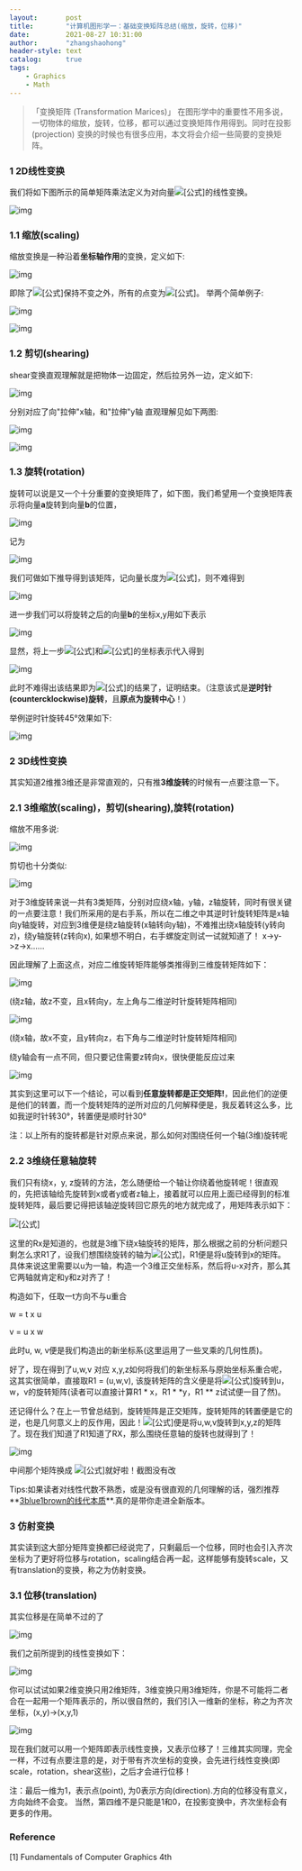 ```yaml
---
layout:       post
title:        "计算机图形学一：基础变换矩阵总结(缩放，旋转，位移)"
date:         2021-08-27 10:31:00
author:       "zhangshaohong"
header-style: text
catalog:      true
tags:
    - Graphics
    - Math
---
```


> 「变换矩阵 (Transformation Marices)」 在图形学中的重要性不用多说，一切物体的缩放，旋转，位移，都可以通过变换矩阵作用得到。同时在投影 (projection) 变换的时候也有很多应用，本文将会介绍一些简要的变换矩阵。

### **1 2D线性变换**

我们将如下图所示的简单矩阵乘法定义为对向量![[公式]](https://www.zhihu.com/equation?tex=%28x%2Cy%29%5ET)的线性变换。

![img](https://pic3.zhimg.com/80/v2-77a600e840219b009bf2794b036abeda_720w.jpg)



### **1.1 缩放(scaling)**

缩放变换是一种沿着**坐标轴作用**的变换，定义如下:

![img](https://pic3.zhimg.com/80/v2-16842975180c18b4fe8750f88e45d116_720w.jpg)

即除了![[公式]](https://www.zhihu.com/equation?tex=%280%2C0%29%5ET)保持不变之外，所有的点变为![[公式]](https://www.zhihu.com/equation?tex=%28s_xx%2Cs_yy%29%5ET)。 举两个简单例子:

![img](https://pic2.zhimg.com/80/v2-ae48c1455b68fc5593b8788287235309_720w.jpg)

![img](https://pic4.zhimg.com/80/v2-b1a9d665cece63d7e984936641b7ebab_720w.jpg)



### **1.2 剪切(shearing)**

shear变换直观理解就是把物体一边固定，然后拉另外一边，定义如下:

![img](https://pic1.zhimg.com/80/v2-62c28b5a5e4a26cda18d92312ff89f80_720w.png)

分别对应了向"拉伸"x轴，和"拉伸"y轴 直观理解见如下两图:

![img](https://pic2.zhimg.com/80/v2-f4aa66cbabade26576291e780feca4f9_720w.jpg)

![img](https://pic1.zhimg.com/80/v2-aa233efa70a9bae5152b33da75934f3c_720w.jpg)



### **1.3 旋转(rotation)**

旋转可以说是又一个十分重要的变换矩阵了，如下图，我们希望用一个变换矩阵表示将向量**a**旋转到向量**b**的位置，

![img](https://pic4.zhimg.com/80/v2-2fa721a848bea3d598ccf5c228228adb_720w.jpg)

记为

![img](https://pic3.zhimg.com/80/v2-3e6b1102bc3029495d411d4e09e6e8ee_720w.jpg)

我们可做如下推导得到该矩阵，记向量长度为![[公式]](https://www.zhihu.com/equation?tex=r)，则不难得到

![img](https://pic4.zhimg.com/80/v2-03f4676003d39ec330eada8900a24f9f_720w.jpg)

进一步我们可以将旋转之后的向量**b**的坐标x,y用如下表示

![img](https://pic3.zhimg.com/80/v2-5202fc966356516cd15596c21fc5a0de_720w.png)

显然，将上一步![[公式]](https://www.zhihu.com/equation?tex=x_a)和![[公式]](https://www.zhihu.com/equation?tex=y_a)的坐标表示代入得到

![img](https://pic4.zhimg.com/80/v2-c9ce45eaedb3453ca1984d643fede67f_720w.jpg)

此时不难得出该结果即为![[公式]](https://www.zhihu.com/equation?tex=rotate%28%5Cphi%29+%2A+%28x_a%2Cy_a%29%5ET)的结果了，证明结束。（注意该式是**逆时针(countercklockwise)旋转**，且**原点为旋转中心**！）

举例逆时针旋转45°效果如下:

![img](https://pic2.zhimg.com/80/v2-a46dafc052b4e363775e98dadf53a049_720w.jpg)



### **2 3D线性变换**

其实知道2维推3维还是非常直观的，只有推**3维旋转**的时候有一点要注意一下。

### **2.1 3维缩放(scaling)，剪切(shearing),旋转(rotation)**

缩放不用多说:

![img](https://pic3.zhimg.com/80/v2-74f76e847ed60c6ad125ec5a0207be22_720w.jpg)

剪切也十分类似:

![img](https://pic1.zhimg.com/80/v2-0f56ba3e4cad1d50e2346deba5de910c_720w.jpg)



对于3维旋转来说一共有3类矩阵，分别对应绕x轴，y轴，z轴旋转，同时有很关键的一点要注意！我们所采用的是右手系，所以在二维之中其逆时针旋转矩阵是x轴向y轴旋转，对应到3维便是绕z轴旋转(x轴转向y轴)，不难推出绕x轴旋转(y转向z)，绕y轴旋转(z转向x), 如果想不明白，右手螺旋定则试一试就知道了！ x->y->z->x......

因此理解了上面这点，对应二维旋转矩阵能够类推得到三维旋转矩阵如下：

![img](https://pic1.zhimg.com/80/v2-4640de4464fe8a2c6909767a999f4bfc_720w.jpg)

(绕z轴，故z不变，且x转向y，左上角与二维逆时针旋转矩阵相同)

![img](https://pic3.zhimg.com/80/v2-4a78406b5500581b26cd059d62405e9e_720w.jpg)

(绕x轴，故x不变，且y转向z，右下角与二维逆时针旋转矩阵相同)

绕y轴会有一点不同，但只要记住需要z转向x，很快便能反应过来

![img](https://pic4.zhimg.com/80/v2-7076a6893b79757212510a74d5c7b4ff_720w.jpg)

其实到这里可以下一个结论，可以看到**任意旋转都是正交矩阵!**，因此他们的逆便是他们的转置，而一个旋转矩阵的逆所对应的几何解释便是，我反着转这么多，比如我逆时针转30°，转置便是顺时针30°

注：以上所有的旋转都是针对原点来说，那么如何对围绕任何一个轴(3维)旋转呢

### **2.2 3维绕任意轴旋转**

我们只有绕x，y, z旋转的方法，怎么随便给一个轴让你绕着他旋转呢！很直观的，先把该轴给先旋转到x或者y或者z轴上，接着就可以应用上面已经得到的标准旋转矩阵，最后要记得把该轴逆旋转回它原先的地方就完成了，用矩阵表示如下：

![[公式]](https://www.zhihu.com/equation?tex=R1RxR1%5ET+%2A+%28x%2Cy%2Cz%29%5ET)

这里的Rx是知道的，也就是3维下绕x轴旋转的矩阵，那么根据之前的分析问题只剩怎么求R1了，设我们想围绕旋转的轴为![[公式]](https://www.zhihu.com/equation?tex=u)，R1便是将u旋转到x的矩阵。 具体来说这里需要以u为一轴，构造一个3维正交坐标系，然后将u-x对齐，那么其它两轴就肯定和y和z对齐了！

构造如下，任取一t方向不与u重合

w = t x u

v = u x w

此时u, w, v便是我们构造出的新坐标系(这里运用了一些叉乘的几何性质)。

好了，现在得到了u,w,v 对应 x,y,z如何将我们的新坐标系与原始坐标系重合呢，这其实很简单，直接取R1 = (u,w,v), 该旋转矩阵的含义便是将![[公式]](https://www.zhihu.com/equation?tex=x%2Cy%2Cz)旋转到u，w，v的旋转矩阵(读者可以直接计算R1 * x，R1 * *y，R1 ** z试试便一目了然)。

还记得什么？在上一节曾总结到，旋转矩阵是正交矩阵，旋转矩阵的转置便是它的逆，也是几何意义上的反作用，因此！![[公式]](https://www.zhihu.com/equation?tex=R%5ET)便是将u,w,v旋转到x,y,z的矩阵了。现在我们知道了R1知道了RX，那么围绕任意轴的旋转也就得到了！

![img](https://pic1.zhimg.com/80/v2-5eb27f770111845edcfd11a232885010_720w.jpg)

中间那个矩阵换成 ![[公式]](https://www.zhihu.com/equation?tex=rotate-x%28%5Cphi%29)就好啦！截图没有改

Tips:如果读者对线性代数不熟悉，或是没有很直观的几何理解的话，强烈推荐**[3blue1brown的线代本质](https://link.zhihu.com/?target=https%3A//www.bilibili.com/video/BV1Ys411k7yQ%3Ffrom%3Dsearch%26seid%3D15562968547395149083)**.真的是带你走进全新版本。

### **3 仿射变换**

其实读到这大部分矩阵变换都已经说完了，只剩最后一个位移，同时也会引入齐次坐标为了更好将位移与rotation，scaling结合再一起，这样能够有旋转scale，又有translation的变换，称之为仿射变换。

### **3.1 位移(translation)**

其实位移是在简单不过的了

![img](https://pic3.zhimg.com/80/v2-83526743b18e13e5cced75b9bfae4c26_720w.jpg)

我们之前所提到的线性变换如下：

![img](https://pic4.zhimg.com/80/v2-2635349f42243dc78d97bbab0ecd8b13_720w.jpg)



你可以试试如果2维变换只用2维矩阵，3维变换只用3维矩阵，你是不可能将二者合在一起用一个矩阵表示的，所以很自然的，我们引入一维新的坐标，称之为齐次坐标，(x,y)->(x,y,1)

![img](https://pic1.zhimg.com/80/v2-5d0d216a4e0d343fec60a5626bb31d68_720w.jpg)

现在我们就可以用一个矩阵即表示线性变换，又表示位移了！三维其实同理，完全一样，不过有点要注意的是，对于带有齐次坐标的变换，会先进行线性变换(即scale，rotation，shear这些)，之后才会进行位移！

注：最后一维为1，表示点(point), 为0表示方向(direction).方向的位移没有意义，方向始终不会变。 当然，第四维不是只能是1和0，在投影变换中，齐次坐标会有更多的作用。

### **Reference**

[1] Fundamentals of Computer Graphics 4th